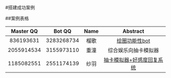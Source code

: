 #搭建成功案例

##案例表格  

| Master QQ | Bot QQ | Name | Abstract |
| :-----:| :----: | :----: | :----: |
| 836193631 | 3283268734 | 榴歌 | [绘圈功能性bot](http://yorunina.cn/?p=358) |
| 2055914534 | 3155973110 | 重潼 | 综合娱乐向抽卡模拟器 |
| 1185082551 | 2551174139 | 纱羽 | [抽卡模拟器+好感度回复系统](https://i.qq.com/?s_url=http%3A%2F%2Fuser.qzone.qq.com%2F2551174139%2Fmood%2Ffbd30f98ca0b5e5f6b8f0a00%3F_t_%3D0.938673104732219) |